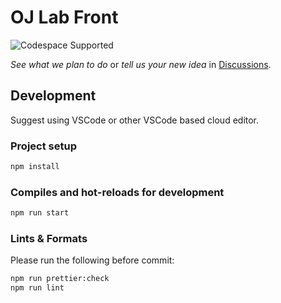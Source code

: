 # OJ Lab Front

![Codespace Supported](https://img.shields.io/badge/Codespace_Supported-000000?style=flat&logo=github)

_See what we plan to do_ or _tell us your new idea_ in
[Discussions](https://github.com/oj-lab/oj-lab-front/discussions).

## Development

Suggest using VSCode or other VSCode based cloud editor.

### Project setup

```sh
npm install
```

### Compiles and hot-reloads for development

```sh
npm run start
```

### Lints & Formats

Please run the following before commit:

```sh
npm run prettier:check
npm run lint
```
